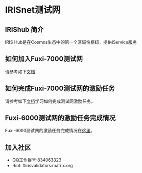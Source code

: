 # IRISnet测试网

## IRIShub 简介

IRIS Hub是在Cosmos生态中的第一个区域性枢纽，提供iService服务

## 如何加入Fuxi-7000测试网

请参考如下[文档](https://www.irisnet.org/docs/zh/get-started/Join-the-Testnet.html#如何加入fuxi测试网)

## 如何完成Fuxi-7000测试网的激励任务

请参考如下[文档](https://github.com/irisnet/testnets/blob/master/fuxi/fuxi-7000/README_CN.md)学习如何完成测试网激励任务。

## Fuxi-6000测试网的激励任务完成情况

Fuxi-6000测试网的激励任务完成情况在[这里](https://github.com/irisnet/testnets/issues/231)。

## 加入社区

* QQ工作群号:834063323
* Riot: #irisvalidators:matrix.org
